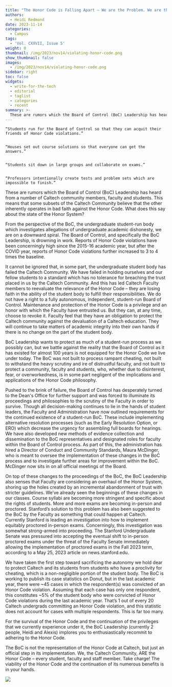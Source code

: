 ```yaml
---
title: "The Honor Code is Falling Apart – We are the Problem. We are the Solution."
authors:
  - Heidi Redmond
date: 2023-11-14
categories:
  - Campus
tags:
  - 'Vol. CXXVII, Issue 5'
weight: 0
thumbnail: /img/2023/nov14/violating-honor-code.png
show_thumbnail: false
images:
  - /img/2023/nov14/violating-honor-code.png
sidebar: right
toc: false
widgets:
  - write-for-the-tech
  - editorial
  - taglist
  - categories
  - recent
summary: >-
  These are rumors which the Board of Control (BoC) Leadership has heard from a number of Caltech community members, faculty and students. This means that some subsets of the Caltech Community believe that the other inherently operates in bad faith against the Honor Code. What does this say about the state of the Honor System?
---
```



    “Students run for the Board of Control so that they can acquit their friends of Honor Code violations.”


    “Houses set out course solutions so that everyone can get the answers.”


    “Students sit down in large groups and collaborate on exams.”


    “Professors intentionally create tests and problem sets which are impossible to finish.”

These are rumors which the Board of Control (BoC) Leadership has heard from a number of Caltech community members, faculty and students. This means that some subsets of the Caltech Community believe that the other inherently operates in bad faith against the Honor Code. What does this say about the state of the Honor System?

From the perspective of the BoC, the undergraduate student-run body which investigates allegations of undergraduate academic dishonesty, we are on a downward spiral. The Board of Control, and specifically the BoC Leadership, is drowning in work. Reports of Honor Code violations have been concerningly high since the 2015-16 academic year, but after the COVID year, reports of Honor Code violations further increased to 3 to 4 times the baseline. 

It cannot be ignored that, in some part, the undergraduate student body has failed the Caltech Community. We have failed in holding ourselves and our fellow students to a standard which has no tolerance for breaching the trust placed in us by the Caltech Community. And this has led Caltech Faculty members to reevaluate the relevance of the Honor Code – they are losing faith in the ability of the student body to fulfill their responsibilities. We do not have a right to a fully autonomous, independent, student-run Board of Control. Maintenance and protection of the Honor Code is a privilege and an honor with which the Faculty have entrusted us. But they can, at any time, choose to revoke it. Faculty feel that they have an obligation to protect the Caltech community against the devaluation of a Caltech education. They will continue to take matters of academic integrity into their own hands if there is no change on the part of the student body.

BoC Leadership wants to protect as much of a student-run process as we possibly can, but we battle against the reality that the Board of Control as it has existed for almost 100 years is not equipped for the Honor Code we live under today. The BoC was not built to process rampant cheating, not built to withstand the heavy scrutiny and ire of distrustful faculty, and not built to protect a community, faculty and students, who, whether due to disinterest, fear, or overworkedness, is in some part negligent of the implications and applications of the Honor Code philosophy. 

Pushed to the brink of failure, the Board of Control has desperately turned to the Dean's Office for further support and was forced to illuminate its proceedings and philosophies to the scrutiny of the Faculty in order to survive. Though all decision-making continues to lie in the hands of student leaders, the Faculty and Administration have now outlined requirements for the continued existence of a student-run BoC. These include implementing alternative resolution processes (such as the Early Resolution Option, or ERO) which decrease the urgency for assembling full boards for hearings. We have also developed new methods of evidence collection and dissemination to the BoC representatives and designated roles for faculty within the Board of Control process. As part of this, the administration has hired a Director of Conduct and Community Standards, Maura McDinger, who is meant to oversee the implementation of these changes in the BoC process and to investigate further areas for improvement within the BoC. McDinger now sits in on all official meetings of the Board. 

On top of these changes to the proceedings of the BoC, the BoC Leadership also senses that Faculty are considering an overhaul of the Honor System, shoring up the holes created by an incremental abandonment of trust with stricter guidelines. We’ve already seen the beginnings of these changes in our classes. Course syllabi are becoming more stringent and specific about the rights of students. More and more exams are becoming in-person and proctored. Stanford’s solution to this problem has also been suggested to the BoC by the Faculty as something that could happen at Caltech. Currently Stanford is leading an investigation into how to implement equitably proctored in-person exams. Concerningly, this investigation was somewhat strong-armed into proceeding. The Stanford Undergraduate Senate was pressured into accepting the eventual shift to in-person proctored exams under the threat of the Faculty Senate immediately allowing the implementation of proctored exams in the Fall 2023 term, according to a May 25, 2023 article on news.stanford.edu.

We have taken the first step toward sacrificing the autonomy we hold dear to protect Caltech and its students from students who have a proclivity for cheating, which is a non-negligible portion of the student body. The BoC is working to publish its case statistics on Donut, but in the last academic year, there were ~45 cases in which the respondent(s) was convicted of an Honor Code violation. Assuming that each case has only one respondent, this constitutes ~5% of the student body who were convicted of Honor Code violations during the last academic year. That’s 1 out of every 20 Caltech undergrads committing an Honor Code violation, and this statistic does not account for cases with multiple respondents. This is far too many. 

For the survival of the Honor Code and the continuation of the privileges that we currently experience under it, the BoC Leadership (currently 2 people, Heidi and Alexis) implores you to enthusiastically recommit to adhering to the Honor Code.

The BoC is not the representation of the Honor Code at Caltech, but just an official step in its implementation. We, the Caltech Community, ARE the Honor Code – every student, faculty and staff member. Take charge! The viability of the Honor Code and the continuation of its numerous benefits is in your hands.

![](/img/2023/nov14/violating-honor-code.png)